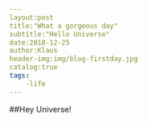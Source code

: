 ```yaml
---
layout:post
title:"What a gorgeous day"
subtitle:"Hello Universe"
date:2018-12-25
author:Klaus
header-img:img/blog-firstday.jpg
catalog:true
tags:
    -life
---
```


##Hey
Universe!








